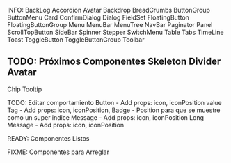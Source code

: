 INFO: BackLog
Accordion
Avatar
Backdrop
BreadCrumbs
ButtonGroup
ButtonMenu
Card
ConfirmDialog
Dialog
FieldSet
FloatingButton
FloatingButtonGroup
Menu
MenuBar
MenuTree
NavBar
Paginator
Panel
ScrollTopButton
SideBar
Spinner
Stepper
SwitchMenu
Table
Tabs
TimeLine
Toast
ToggleButton
ToggleButtonGroup
Toolbar

 
TODO: Próximos Componentes
Skeleton
Divider
Avatar
-
Chip
Tooltip

TODO: Editar comportamiento
Button - Add props: icon, iconPosition value
Tag - Add props: icon, iconPosition, 
Badge - Position para que se muestre como un super indice
Message - Add props: icon, iconPosition
Long Message - Add props: icon, iconPosition


READY: Componentes Listos



FIXME: Componentes para Arreglar
